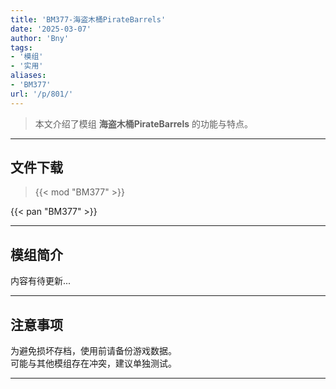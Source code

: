 ```yaml
---
title: 'BM377-海盗木桶PirateBarrels'
date: '2025-03-07'
author: 'Bny'
tags:
- '模组'
- '实用'
aliases:
- 'BM377'
url: '/p/801/'
---
```


> 本文介绍了模组 **海盗木桶PirateBarrels** 的功能与特点。

---

## 文件下载  

> {{< mod "BM377" >}}  

{{< pan "BM377" >}}  

---

## 模组简介

>  
内容有待更新...  

---

## 注意事项

>  
为避免损坏存档，使用前请备份游戏数据。  
可能与其他模组存在冲突，建议单独测试。  

---

